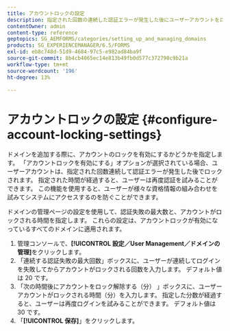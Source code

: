 ```yaml
---
title: アカウントロックの設定
description: 指定された回数の連続した認証エラーが発生した後にユーザーアカウントをロックするには、「アカウントロックを有効にする」オプションを使用します。
contentOwner: admin
content-type: reference
geptopics: SG_AEMFORMS/categories/setting_up_and_managing_domains
products: SG_EXPERIENCEMANAGER/6.5/FORMS
exl-id: eb8c748d-51d9-4684-97c5-e982ad84ba9f
source-git-commit: 8b4cb4065ec14e813b49fb0d577c372790c9b21a
workflow-type: tm+mt
source-wordcount: '196'
ht-degree: 13%

---
```


# アカウントロックの設定 {#configure-account-locking-settings}

ドメインを追加する際に、アカウントのロックを有効にするかどうかを指定します。 「アカウントロックを有効にする」オプションが選択されている場合、ユーザーアカウントは、指定された回数連続して認証エラーが発生した後でロックされます。 指定された時間が経過すると、ユーザーは再度認証を試みることができます。 この機能を使用すると、ユーザーが様々な資格情報の組み合わせを試みてシステムにアクセスするのを防ぐことができます。

ドメインの管理ページの設定を使用して、認証失敗の最大数と、アカウントがロックされる時間を指定します。 これらの設定は、アカウントロックが有効になっているすべてのドメインに適用されます。

1. 管理コンソールで、**[!UICONTROL 設定／User Management／ドメインの管理]**&#x200B;をクリックします。
1. 「連続する認証失敗の最大回数」ボックスに、ユーザーが連続してログインを失敗してからアカウントがロックされる回数を入力します。 デフォルト値は 20 です。
1. 「次の時間後にアカウントをロック解除する（分） 」ボックスに、ユーザーアカウントがロックされる時間（分）を入力します。 指定した分数が経過すると、ユーザーは再度ログインを試みることができます。 デフォルト値は 30 です。
1. 「**[!UICONTROL 保存]**」をクリックします。
